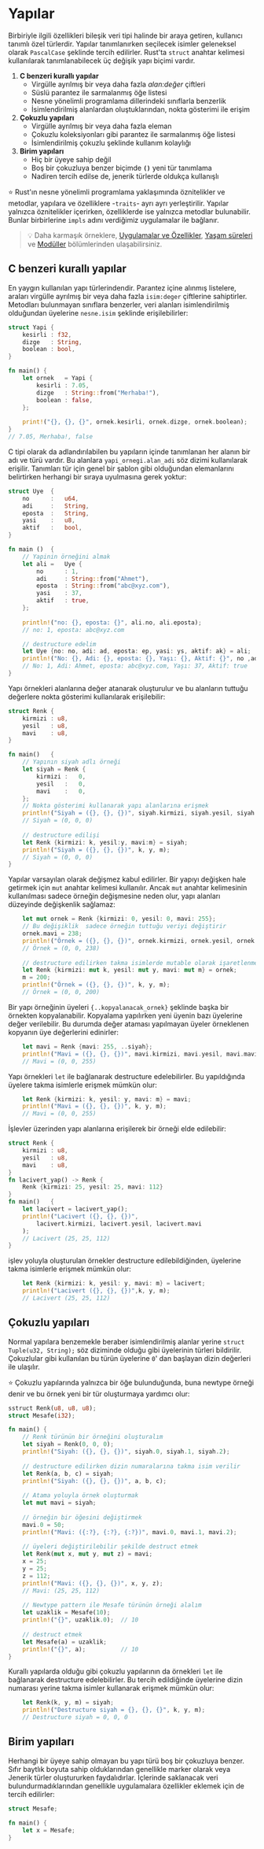 # Yapılar
Birbiriyle ilgili özellikleri bileşik veri tipi halinde bir araya getiren, kullanıcı tanımlı özel türlerdir. Yapılar tanımlanırken seçilecek isimler geleneksel olarak `PascalCase` şeklinde tercih edilirler. Rust'ta `struct` anahtar kelimesi kullanılarak tanımlanabilecek üç değişik yapı biçimi vardır.
1. **C benzeri kurallı yapılar**
    - Virgülle ayrılmış bir veya daha fazla *alan:değer* çiftleri
    - Süslü parantez ile sarmalanmış öğe listesi
    - Nesne yönelimli programlama dillerindeki sınıflarla benzerlik
    - İsimlendirilmiş alanlardan oluştuklarından, nokta gösterimi ile erişim
2. **Çokuzlu yapıları**
    - Virgülle ayrılmış bir veya daha fazla eleman
    - Çokuzlu koleksiyonları gibi parantez ile sarmalanmış öğe listesi
    - İsimlendirilmiş çokuzlu şeklinde kullanım kolaylığı
3. **Birim yapıları**
    - Hiç bir üyeye sahip değil
    - Boş bir çokuzluya benzer biçimde **`()`** yeni tür tanımlama
    - Nadiren tercih edilse de, jenerik türlerde oldukça kullanışlı

⭐️ Rust'ın nesne yönelimli programlama yaklaşımında öznitelikler ve metodlar, yapılara ve özelliklere -`traits`- ayrı ayrı yerleştirilir. Yapılar yalnızca öznitelikler içerirken, özelliklerde ise yalnızca metodlar bulunabilir. Bunlar birbirlerine `impls` adını verdiğimiz uygulamalar ile bağlanır.

>💡 Daha karmaşık örneklere, [Uygulamalar ve Özellikler](ikinci-adim/impl-and-traits.md), [Yaşam süreleri](#) ve [Modüller](#) bölümlerinden ulaşabilirsiniz.

## C benzeri kurallı yapılar
En yaygın kullanılan yapı türlerindendir. Parantez içine alınmış listelere, araları virgülle ayrılmış bir veya daha fazla `isim:deger` çiftlerine sahiptirler. Metodları bulunmayan sınıflara benzerler, veri alanları isimlendirilmiş olduğundan üyelerine `nesne.isim` şeklinde erişilebilirler: 

```Rust
struct Yapi {
    kesirli : f32,
    dizge   : String,
    boolean : bool,
}

fn main() {
    let ornek   = Yapi {
        kesirli : 7.05,
        dizge   : String::from("Merhaba!"),
        boolean : false,
    };
    
    print!("{}, {}, {}", ornek.kesirli, ornek.dizge, ornek.boolean);
}
// 7.05, Merhaba!, false
````

C tipi olarak da adlandırılabilen bu yapıların içinde tanımlanan her alanın bir adı ve türü vardır. Bu alanlara `yapi_ornegi.alan_adi` söz dizimi kullanılarak erişilir. Tanımları tür için genel bir şablon gibi olduğundan elemanlarını belirtirken herhangi bir sıraya uyulmasına gerek yoktur: 

```Rust
struct Uye  {
    no      :   u64,
    adi     :   String,
    eposta  :   String,
    yasi    :   u8,
    aktif   :   bool,
}

fn main ()  {
    // Yapinin örneğini almak
    let ali =   Uye {
        no      : 1,
        adi     : String::from("Ahmet"),
        eposta  : String::from("abc@xyz.com"),
        yasi    : 37,
        aktif   : true,
    };
    
    println!("no: {}, eposta: {}", ali.no, ali.eposta);
    // no: 1, eposta: abc@xyz.com

    // destructure edelim
    let Uye {no: no, adi: ad, eposta: ep, yasi: ys, aktif: ak} = ali;
    println!("No: {}, Adi: {}, eposta: {}, Yaşı: {}, Aktif: {}", no ,ad, ep, ys, ak);
    // No: 1, Adi: Ahmet, eposta: abc@xyz.com, Yaşı: 37, Aktif: true
}
````

Yapı örnekleri alanlarına değer atanarak oluşturulur ve bu alanların tuttuğu değerlere nokta gösterimi kullanılarak erişilebilir:

```Rust
struct Renk {
    kirmizi : u8,
    yesil   : u8,
    mavi    : u8,
}

fn main()   {
    // Yapının siyah adlı örneği
    let siyah = Renk {
        kirmizi :   0,
        yesil   :   0,
        mavi    :   0,
    };
    // Nokta gösterimi kullanarak yapı alanlarına erişmek
    println!("Siyah = ({}, {}, {})", siyah.kirmizi, siyah.yesil, siyah.mavi);
    // Siyah = (0, 0, 0)
    
    // destructure edilişi
    let Renk {kirmizi: k, yesil:y, mavi:m} = siyah;
    println!("Siyah = ({}, {}, {})", k, y, m);
    // Siyah = (0, 0, 0)
}
````

Yapılar varsayılan olarak değişmez kabul edilirler. Bir yapıyı değişken hale getirmek için `mut` anahtar kelimesi kullanılır. Ancak `mut` anahtar kelimesinin kullanılması sadece örneğin değişmesine neden olur, yapı alanları düzeyinde değişkenlik sağlamaz:

```Rust
    let mut ornek = Renk {kirmizi: 0, yesil: 0, mavi: 255};
    // Bu değişiklik  sadece örneğin tuttuğu veriyi değiştirir
    ornek.mavi = 238;
    println!("Örnek = ({}, {}, {})", ornek.kirmizi, ornek.yesil, ornek.mavi);
    // Örnek = (0, 0, 238)
    
    // destructure edilirken takma isimlerde mutable olarak işaretlenmelidir 
    let Renk {kirmizi: mut k, yesil: mut y, mavi: mut m} = ornek;
    m = 200;
    println!("Örnek = ({}, {}, {})", k, y, m);
    // Örnek = (0, 0, 200)
````

Bir yapı örneğinin üyeleri `{..kopyalanacak_ornek}` şeklinde başka bir örnekten kopyalanabilir. Kopyalama yapılırken yeni üyenin bazı üyelerine değer verilebilir. Bu durumda değer ataması yapılmayan üyeler örneklenen kopyanın üye değerlerini edinirler:

```Rust
    let mavi = Renk {mavi: 255, ..siyah};
    println!("Mavi = ({}, {}, {})", mavi.kirmizi, mavi.yesil, mavi.mavi);
    // Mavi = (0, 0, 255)
````

Yapı örnekleri `let` ile bağlanarak destructure edelebilirler. Bu yapıldığında üyelere takma isimlerle erişmek mümkün olur:

```Rust
    let Renk {kirmizi: k, yesil: y, mavi: m} = mavi;
    println!("Mavi = ({}, {}, {})", k, y, m);
    // Mavi = (0, 0, 255)
````

İşlevler üzerinden yapı alanlarına erişilerek bir örneği elde edilebilir:

```Rust
struct Renk {
    kirmizi : u8,
    yesil   : u8,
    mavi    : u8,
}
fn lacivert_yap() -> Renk {
    Renk {kirmizi: 25, yesil: 25, mavi: 112}
}
fn main()   {
    let lacivert = lacivert_yap();
    println!("Lacivert ({}, {}, {})", 
        lacivert.kirmizi, lacivert.yesil, lacivert.mavi
    );
    // Lacivert (25, 25, 112)
}
````

işlev yoluyla oluşturulan örnekler destructure edilebildiğinden, üyelerine takma isimlerle erişmek mümkün olur:

```Rust
    let Renk {kirmizi: k, yesil: y, mavi: m} = lacivert;
    println!("Lacivert ({}, {}, {})",k, y, m);
    // Lacivert (25, 25, 112)
````

## Çokuzlu yapıları
Normal yapılara benzemekle beraber isimlendirilmiş alanlar yerine `struct Tuple(u32, String);` söz diziminde olduğu gibi üyelerinin türleri bildirilir. Çokuzlular gibi kullanılan bu türün üyelerine `0`' dan başlayan dizin değerleri ile ulaşılır.

⭐️ Çokuzlu yapılarında yalnızca bir öğe bulunduğunda, buna newtype örneği denir ve bu örnek yeni bir tür oluşturmaya yardımcı olur:

```Rust
sstruct Renk(u8, u8, u8);
struct Mesafe(i32);

fn main() {
    // Renk türünün bir örneğini oluşturalım
    let siyah = Renk(0, 0, 0);
    println!("Siyah: ({}, {}, {})", siyah.0, siyah.1, siyah.2);
    
    // destructure edilirken dizin numaralarına takma isim verilir  
    let Renk(a, b, c) = siyah;
    println!("Siyah: ({}, {}, {})", a, b, c);
    
    // Atama yoluyla örnek oluşturmak
    let mut mavi = siyah;
    
    // örneğin bir öğesini değiştirmek
    mavi.0 = 50;
    println!("Mavi: ({:?}, {:?}, {:?})", mavi.0, mavi.1, mavi.2);
    
    // üyeleri değiştirilebilir şekilde destruct etmek
    let Renk(mut x, mut y, mut z) = mavi;
    x = 25;
    y = 25;
    z = 112;
    println!("Mavi: ({}, {}, {})", x, y, z);
    // Mavi: (25, 25, 112)
    
    // Newtype pattern ile Mesafe türünün örneği alalım
    let uzaklik = Mesafe(10);
    println!("{}", uzaklik.0);  // 10
    
    // destruct etmek
    let Mesafe(a) = uzaklik;
    println!("{}", a);          // 10
}
````

Kurallı yapılarda olduğu gibi çokuzlu yapılarının da örnekleri `let` ile bağlanarak destructure edelebilirler. Bu tercih edildiğinde üyelerine dizin numarası yerine takma isimler kullanarak erişmek mümkün olur:

```Rust
    let Renk(k, y, m) = siyah;
    println!("Destructure siyah = {}, {}, {}", k, y, m);    
    // Destructure siyah = 0, 0, 0
````

## Birim yapıları
Herhangi bir üyeye sahip olmayan bu yapı türü boş bir çokuzluya benzer. Sıfır baytlık boyuta sahip olduklarından genellikle marker olarak veya Jenerik türler oluştururken faydalıdırlar. İçlerinde saklanacak veri bulundurmadıklarından genellikle uygulamalara özellikler eklemek için de tercih edilirler:

```Rust
struct Mesafe;

fn main() {
    let x = Mesafe;
}
````
